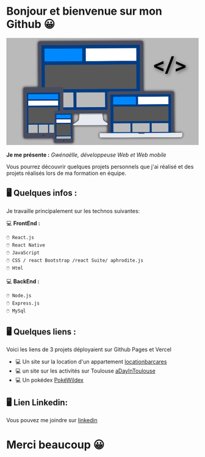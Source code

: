 # Bonjour et bienvenue sur mon Github 😀

![Alt image](/assets/image.png)

**Je me présente :** *Gwénaëlle, développeuse Web et Web mobile*

Vous pourrez découvrir quelques projets personnels que j'ai réalisé et des projets réalisés lors de ma formation en équipe.

## 🖥️ Quelques infos :

Je travaille principalement sur les technos suivantes:

 💻 **FrontEnd :**

    🖱️ React.js
    🖱️ React Native
    🖱️ JavaScript
    🖱️ CSS / react Bootstrap /react Suite/ aphrodite.js 
    🖱️ Html

 💻 **BackEnd :**

    🖱️ Node.js
    🖱️ Express.js
    🖱️ MySql

## 🖥️ Quelques liens :

Voici les liens de  3 projets déployaient sur Github Pages et Vercel

* 💻 Un site sur la location d'un appartement [locationbarcares](https://barcares-aj8sq9wjp-locationbarcares.vercel.app/)
* 💻 un site sur les activités sur Toulouse [aDayInToulouse](https://gwen31.github.io/aDayInToulouse/)
* 💻 Un pokédex [PokéWildex](https://pokewildex-3b8gwzbhx-pokewildex.vercel.app/)

## 🖥️ Lien Linkedin:

Vous pouvez me joindre sur [linkedin](https://www.linkedin.com/in/merle-gw%C3%A9na%C3%ABlle/)

# Merci beaucoup 😀
